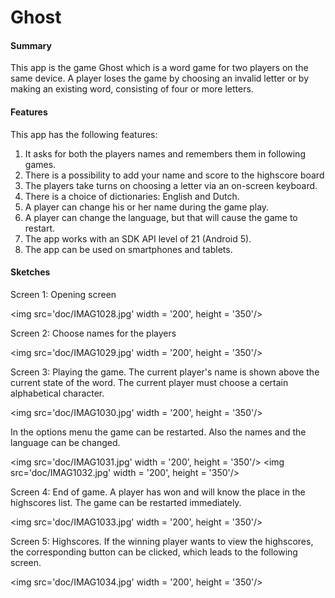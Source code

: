 # Ghost

#### Summary
This app is the game Ghost which is a word game for two players on the same device. A player loses the game by choosing an invalid letter or by making an existing word, consisting of four or more letters.

#### Features
This app has the following features:

1.  It asks for both the players names and remembers them in following games.
2.  There is a possibility to add your name and score to the highscore board
3.  The players take turns on choosing a letter via an on-screen keyboard. 
4.  There is a choice of dictionaries: English and Dutch.
5.  A player can change his or her name during the game play.
6.  A player can change the language, but that will cause the game to restart.
6.  The app works with an SDK API level of 21 (Android 5).
7.  The app can be used on smartphones and tablets.

#### Sketches

Screen 1: Opening screen

<img src='doc/IMAG1028.jpg' width = '200', height = '350'/>

Screen 2: Choose names for the players

<img src='doc/IMAG1029.jpg' width = '200', height = '350'/>

Screen 3: Playing the game. The current player's name is shown above the current state of the word. The current player must choose a certain alphabetical character.

<img src='doc/IMAG1030.jpg' width = '200', height = '350'/>

In the options menu the game can be restarted. Also the names and the language can be changed.

<img src='doc/IMAG1031.jpg' width = '200', height = '350'/> <img src='doc/IMAG1032.jpg' width = '200', height = '350'/>

Screen 4: End of game. A player has won and will know the place in the highscores list. The game can be restarted immediately.

<img src='doc/IMAG1033.jpg' width = '200', height = '350'/>

Screen 5: Highscores. If the winning player wants to view the highscores, the corresponding button can be clicked, which leads to the following screen.

<img src='doc/IMAG1034.jpg' width = '200', height = '350'/>
